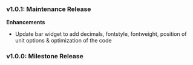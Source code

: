 ### v1.0.1: Maintenance Release

**Enhancements**

 - Update bar widget to add decimals, fontstyle, fontweight, position of unit options & optimization of the code
 
### v1.0.0: Milestone Release
